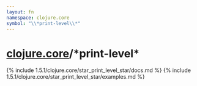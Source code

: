 ```yaml
---
layout: fn
namespace: clojure.core
symbol: "\\*print-level\\*"
---
```


# [clojure.core](../)/\*print-level\*

{% include 1.5.1/clojure.core/star_print_level_star/docs.md %}
{% include 1.5.1/clojure.core/star_print_level_star/examples.md %}


